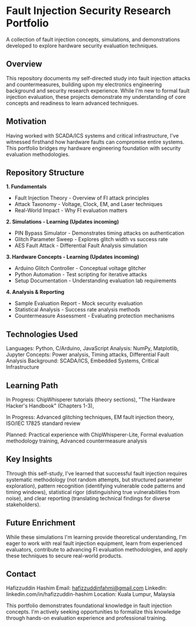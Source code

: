 # Fault Injection Security Research Portfolio

A collection of fault injection concepts, simulations, and demonstrations developed to explore hardware security evaluation techniques.

## Overview

This repository documents my self-directed study into fault injection attacks and countermeasures, building upon my electronics engineering background and security research experience. While I'm new to formal fault injection evaluation, these projects demonstrate my understanding of core concepts and readiness to learn advanced techniques.

## Motivation

Having worked with SCADA/ICS systems and critical infrastructure, I've witnessed firsthand how hardware faults can compromise entire systems. This portfolio bridges my hardware engineering foundation with security evaluation methodologies.

## Repository Structure

**1. Fundamentals**
- Fault Injection Theory - Overview of FI attack principles
- Attack Taxonomy - Voltage, Clock, EM, and Laser techniques
- Real-World Impact - Why FI evaluation matters

**2. Simulations - Learning (Updates incoming)**
- PIN Bypass Simulator - Demonstrates timing attacks on authentication
- Glitch Parameter Sweep - Explores glitch width vs success rate
- AES Fault Attack - Differential Fault Analysis simulation

**3. Hardware Concepts - Learning (Updates incoming)**
- Arduino Glitch Controller - Conceptual voltage glitcher
- Python Automation - Test scripting for iterative attacks
- Setup Documentation - Understanding evaluation lab requirements

**4. Analysis & Reporting**
- Sample Evaluation Report - Mock security evaluation
- Statistical Analysis - Success rate analysis methods
- Countermeasure Assessment - Evaluating protection mechanisms

## Technologies Used

Languages: Python, C/Arduino, JavaScript
Analysis: NumPy, Matplotlib, Jupyter
Concepts: Power analysis, Timing attacks, Differential Fault Analysis
Background: SCADA/ICS, Embedded Systems, Critical Infrastructure

## Learning Path

In Progress: ChipWhisperer tutorials (theory sections), "The Hardware Hacker's Handbook" (Chapters 1-3),

In Progress: Advanced glitching techniques, EM fault injection theory, ISO/IEC 17825 standard review

Planned: Practical experience with ChipWhisperer-Lite, Formal evaluation methodology training, Advanced countermeasure analysis

## Key Insights

Through this self-study, I've learned that successful fault injection requires systematic methodology (not random attempts, but structured parameter exploration), pattern recognition (identifying vulnerable code patterns and timing windows), statistical rigor (distinguishing true vulnerabilities from noise), and clear reporting (translating technical findings for diverse stakeholders).


## Future Enrichment

While these simulations I'm learning provide theoretical understanding, I'm eager to work with real fault injection equipment, learn from experienced evaluators, contribute to advancing FI evaluation methodologies, and apply these techniques to secure real-world products.

## Contact

Hafizzuddin Hashim
Email: hafizzuddinfahmi@gmail.com
LinkedIn: linkedin.com/in/hafizzuddin-hashim
Location: Kuala Lumpur, Malaysia 

This portfolio demonstrates foundational knowledge in fault injection concepts. I'm actively seeking opportunities to formalize this knowledge through hands-on evaluation experience and professional training.
